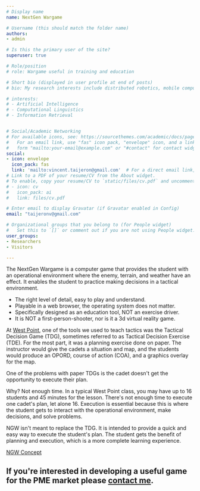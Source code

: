 ```yaml
---
# Display name
name: NextGen Wargame

# Username (this should match the folder name)
authors:
- admin

# Is this the primary user of the site?
superuser: true

# Role/position
# role: Wargame useful in training and education

# Short bio (displayed in user profile at end of posts)
# bio: My research interests include distributed robotics, mobile computing and programmable matter.

# interests:
# - Artificial Intelligence
# - Computational Linguistics
# - Information Retrieval


# Social/Academic Networking
# For available icons, see: https://sourcethemes.com/academic/docs/page-builder/#icons
#   For an email link, use "fas" icon pack, "envelope" icon, and a link in the
#   form "mailto:your-email@example.com" or "#contact" for contact widget.
social:
- icon: envelope
  icon_pack: fas
  link: 'mailto:vincent.taijeron@gmail.com'  # For a direct email link, use "mailto:test@example.org".
# Link to a PDF of your resume/CV from the About widget.
# To enable, copy your resume/CV to `static/files/cv.pdf` and uncomment the lines below.
# - icon: cv
#   icon_pack: ai
#   link: files/cv.pdf

# Enter email to display Gravatar (if Gravatar enabled in Config)
email: "taijeronv@gmail.com"

# Organizational groups that you belong to (for People widget)
#   Set this to `[]` or comment out if you are not using People widget.
user_groups:
- Researchers
- Visitors

---
```

The NextGen Wargame is a computer game that provides the student with an operational environment where the enemy, terrain, and weather have an effect.  It enables the student to practice making decisions in a tactical environment.

- The right level of detail, easy to play and understand.
- Playable in a web browser, the operating system does not matter.
- Specifically designed as an education tool, NOT an exercise driver.
- It is NOT a first-person-shooter, nor is it a 3d virtual reality game.

At [West Point](https://www.westpoint.edu/), one of the tools we used to teach tactics was the Tactical Decision Game (TDG), sometimes referred to as Tactical Decision Exercise (TDE).  For the most part, it was a planning exercise done on paper.  The instructor would give the cadets a situation and map, and the students would produce an OPORD, course of action (COA), and a graphics overlay for the map.

One of the problems with paper TDGs is the cadet doesn't get the opportunity to execute their plan.  

Why? Not enough time. In a typical West Point class, you may have up to 16 students and 45 minutes for the lesson.  There's not enough time to execute one cadet's plan, let alone 16.  Execution is essential because this is where the student gets to interact with the operational environment, make decisions, and solve problems.

NGW isn't meant to replace the TDG. It is intended to provide a quick and easy way to execute the student's plan.  The student gets the benefit of planning and execution, which is a more complete learning experience.

<a href="post/ngw_concept">NGW Concept</a>

## If you're interested in developing a useful game for the PME market please [contact me](mailto:vincent.taijeron@gmail.com).